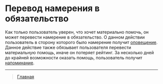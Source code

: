 # Перевод намерения в обязательство

Как только пользователь уверен, что хочет материально помочь, он может перевести намерение в обязательство. О данном действии пользователь в сторону которого было намерение получит [оповещение](../notifications/obligation_created.md). Данное действие также обязывает пользователя перевести материальную помощь, иначе он потеряет рейтинг. За несколько дней до крайней возможности оказать помощь, пользователь получит [напоминание](../notifications/reminder_of_obligation.md).

---
> [Главная](../index.md)
